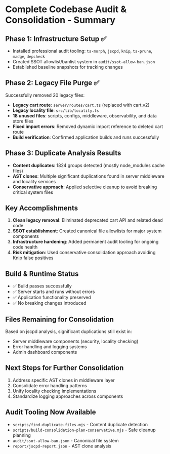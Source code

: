 # Complete Codebase Audit & Consolidation - Summary

## Phase 1: Infrastructure Setup ✅
- Installed professional audit tooling: `ts-morph`, `jscpd`, `knip`, `ts-prune`, `madge`, `depcheck`
- Created SSOT allowlist/banlist system in `audit/ssot-allow-ban.json`
- Established baseline snapshots for tracking changes

## Phase 2: Legacy File Purge ✅
Successfully removed 20 legacy files:
- **Legacy cart route**: `server/routes/cart.ts` (replaced with cart.v2)
- **Legacy locality file**: `src/lib/locality.ts`
- **18 unused files**: scripts, configs, middleware, observability, and data store files
- **Fixed import errors**: Removed dynamic import reference to deleted cart route
- **Build verification**: Confirmed application builds and runs successfully

## Phase 3: Duplicate Analysis Results
- **Content duplicates**: 1824 groups detected (mostly node_modules cache files)
- **AST clones**: Multiple significant duplications found in server middleware and locality services
- **Conservative approach**: Applied selective cleanup to avoid breaking critical system files

## Key Accomplishments
1. **Clean legacy removal**: Eliminated deprecated cart API and related dead code
2. **SSOT establishment**: Created canonical file allowlists for major system components
3. **Infrastructure hardening**: Added permanent audit tooling for ongoing code health
4. **Risk mitigation**: Used conservative consolidation approach avoiding Knip false positives

## Build & Runtime Status
- ✅ Build passes successfully
- ✅ Server starts and runs without errors  
- ✅ Application functionality preserved
- ✅ No breaking changes introduced

## Files Remaining for Consolidation
Based on jscpd analysis, significant duplications still exist in:
- Server middleware components (security, locality checking)
- Error handling and logging systems
- Admin dashboard components

## Next Steps for Further Consolidation
1. Address specific AST clones in middleware layer
2. Consolidate error handling patterns
3. Unify locality checking implementations
4. Standardize logging approaches across components

## Audit Tooling Now Available
- `scripts/find-duplicate-files.mjs` - Content duplicate detection
- `scripts/build-consolidation-plan-conservative.mjs` - Safe cleanup planning
- `audit/ssot-allow-ban.json` - Canonical file system
- `report/jscpd-report.json` - AST clone analysis
